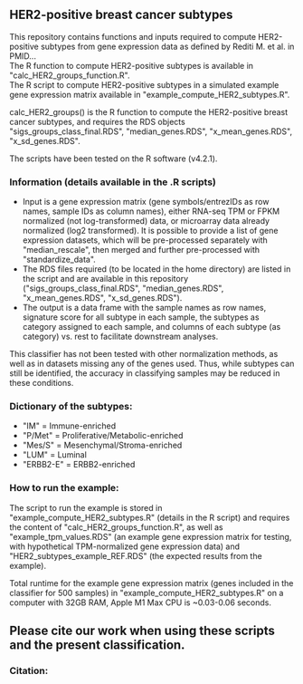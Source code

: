 ## HER2-positive breast cancer subtypes
This repository contains functions and inputs required to compute HER2-positive subtypes from gene expression data as defined by Rediti M. et al. in PMID...  
The R function to compute HER2-positive subtypes is available in "calc_HER2_groups_function.R".  
The R script to compute HER2-positive subtypes in a simulated example gene expression matrix available in "example_compute_HER2_subtypes.R".

calc_HER2_groups() is the R function to compute the HER2-positive breast cancer subtypes, and requires the RDS objects "sigs_groups_class_final.RDS", "median_genes.RDS", "x_mean_genes.RDS", "x_sd_genes.RDS".

The scripts have been tested on the R software (v4.2.1).


### Information (details available in the .R scripts)
- Input is a gene expression matrix (gene symbols/entrezIDs as row names, sample IDs as column names), either RNA-seq TPM or FPKM normalized (not log-transformed) data, or microarray data already normalized (log2 transformed). 
It is possible to provide a list of gene expression datasets, which will be pre-processed separately with "median_rescale", then merged and further pre-processed with "standardize_data".
- The RDS files required (to be located in the home directory) are listed in the script and are available in this repository ("sigs_groups_class_final.RDS", "median_genes.RDS", "x_mean_genes.RDS", "x_sd_genes.RDS").
- The output is a data frame with the sample names as row names, signature score for all subtype in each sample, the subtypes as category assigned to each sample, and columns of each subtype (as category) vs. rest to facilitate downstream analyses.

This classifier has not been tested with other normalization methods, as well as in datasets missing any of the genes used. Thus, while subtypes can still be identified, the accuracy in classifying samples may be reduced in these conditions.


### Dictionary of the subtypes:
- "IM" = Immune-enriched          
- "P/Met" = Proliferative/Metabolic-enriched  
- "Mes/S" = Mesenchymal/Stroma-enriched  
- "LUM" = Luminal  
- "ERBB2-E" = ERBB2-enriched  


### How to run the example:
The script to run the example is stored in "example_compute_HER2_subtypes.R" (details in the R script) and requires the content of "calc_HER2_groups_function.R", as well as "example_tpm_values.RDS" (an example gene expression matrix for testing, with hypothetical TPM-normalized gene expression data) and "HER2_subtypes_example_REF.RDS" (the expected results from the example).

Total runtime for the example gene expression matrix (genes included in the classifier for 500 samples) in "example_compute_HER2_subtypes.R" on a computer with 32GB RAM, Apple M1 Max CPU is ~0.03-0.06 seconds.

## Please cite our work when using these scripts and the present classification.

### Citation:




